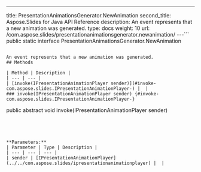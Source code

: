 ---
title: PresentationAnimationsGenerator.NewAnimation
second_title: Aspose.Slides for Java API Reference
description: An event represents that a new animation was generated.
type: docs
weight: 10
url: /com.aspose.slides/presentationanimationsgenerator.newanimation/
---```
public static interface PresentationAnimationsGenerator.NewAnimation
```

An event represents that a new animation was generated.
## Methods

| Method | Description |
| --- | --- |
| [invoke(IPresentationAnimationPlayer sender)](#invoke-com.aspose.slides.IPresentationAnimationPlayer-) |  |
### invoke(IPresentationAnimationPlayer sender) {#invoke-com.aspose.slides.IPresentationAnimationPlayer-}
```
public abstract void invoke(IPresentationAnimationPlayer sender)
```




**Parameters:**
| Parameter | Type | Description |
| --- | --- | --- |
| sender | [IPresentationAnimationPlayer](../../com.aspose.slides/ipresentationanimationplayer) |  |


